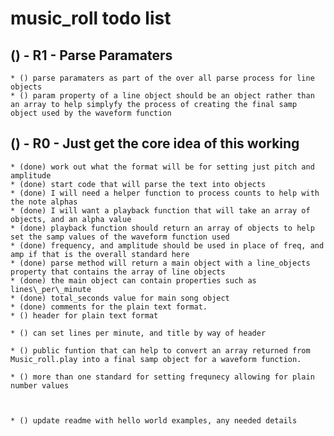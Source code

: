 # music_roll todo list

## () - R1 - Parse Paramaters

    * () parse paramaters as part of the over all parse process for line objects
    * () param property of a line object should be an object rather than an array to help simplyfy the process of creating the final samp object used by the waveform function

## () - R0 - Just get the core idea of this working
    * (done) work out what the format will be for setting just pitch and amplitude
    * (done) start code that will parse the text into objects
    * (done) I will need a helper function to process counts to help with the note alphas
    * (done) I will want a playback function that will take an array of objects, and an alpha value
    * (done) playback function should return an array of objects to help set the samp values of the waveform function used
    * (done) frequency, and amplitude should be used in place of freq, and amp if that is the overall standard here
    * (done) parse method will return a main object with a line_objects property that contains the array of line objects
    * (done) the main object can contain properties such as lines\_per\_minute
    * (done) total_seconds value for main song object
    * (done) comments for the plain text format.
    * () header for plain text format
    
    * () can set lines per minute, and title by way of header

    * () public funtion that can help to convert an array returned from Music_roll.play into a final samp object for a waveform function.
    
    * () more than one standard for setting frequnecy allowing for plain number values


    
    * () update readme with hello world examples, any needed details
    
